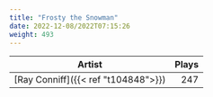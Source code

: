 ```yaml
---
title: "Frosty the Snowman"
date: 2022-12-08/2022T07:15:26
weight: 493
---
```




 Artist | Plays 
----- | -----:
[Ray Conniff]({{< ref "t104848">}}) | 247

